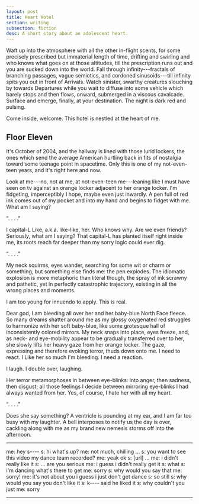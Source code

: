 ```yaml
---
layout: post
title: Heart Hotel
section: writing
subsection: fiction
desc: A short story about an adolescent heart.
---
```


Waft up into the atmosphere with all the other in-flight scents, for
some precisely prescribed but immaterial length of time, drifting and
swirling and who knows what goes on at those altitudes, till the
prescription runs out and you are sucked down into the world. Fall
through infinity---fractals of branching passages, vague semiotics,
and cordoned sinusoids---till infinity spits you out in front of
Arrivals. Watch sinister, swarthy creatures slouching by towards
Departures while you wait to diffuse into some vehicle which barely
stops and then flows, onward, submerged in a viscous
cavalcade. Surface and emerge, finally, at your destination. The night
is dark red and pulsing.

Come inside, welcome. This hotel is nestled at the heart of me.

## Floor Eleven

It's October of 2004, and the hallway is lined with those lurid
lockers, the ones which send the average American hurtling back in
fits of nostalgia toward some teenage point in spacetime. Only this is
one of my not-even-teen years, and it's right here and now.

Look at me---no, not at me, at not-even-teen me---leaning like I must
have seen on tv against an orange locker adjacent to her orange
locker. I'm fidgeting, imperceptibly I hope, maybe even just
inwardly. A pen full of red ink comes out of my pocket and into my
hand and begins to fidget with me. What am I saying?

&ldquo;. . . ."

I capital-L Like, a.k.a. like-like, her. Who knows why. Are we even
friends? Seriously, what am I saying? That capital-L has planted
itself right inside me, its roots reach far deeper than my sorry logic
could ever dig.

&ldquo;. . . ."

My neck squirms, eyes wander, searching for some wit or charm or
something, but something else finds me: the pen explodes. The
idiomatic explosion is more metaphoric than literal though, the spray
of ink scrawny and pathetic, yet in perfectly catastrophic trajectory,
existing in all the wrong places and moments.

I am too young for innuendo to apply. This is real.

Dear god, I am bleeding all over her and her baby-blue North Face
fleece. So many dreams shatter around me as my glossy oxygenated red
struggles to harmonize with her soft baby-blue, like some grotesque
hall of inconsistently colored mirrors. My neck snaps into place, eyes
freeze, and, as neck- and eye-mobility appear to be gradually
transferred over to her, she slowly lifts her heavy gaze from her
orange locker. The gaze, expressing and therefore evoking terror,
thuds down onto me. I need to react. I Like her so much I'm
bleeding. I need a reaction.

I laugh. I double over, laughing.

Her terror metamorphoses in between eye-blinks: into anger, then
sadness, then disgust; all those feelings I decide between mirroring
eye-blinks I had always wanted from her. Yes, of course, I hate her
with all my heart.

&ldquo;. . . ."

Does she say something? A ventricle is pounding at my ear, and I am
far too busy with my laughter. A bell interposes to notify us the day
is over, cackling along with me as my brand new nemesis storms off
into the afternoon.

----------------------------------------------------------------------

me: hey s----
s: hi what's up?
me: not much, chilling
...
s: you want to see this video my dance team recorded?
me: yeak ok
s: [url]
...
me: i didn't really like it
s: ... are you serious
me: i guess i didn't really get it
s: what
s: i'm dancing what's there to get
me: sorry
s: why would you say that
me: sorry!
me: it's not about you i guess i just don't get dance
s: so still
s: why would you say you don't like it
s: k---- said he liked it
s: why couldn't you just
me: sorry

______________________________________________________________________





